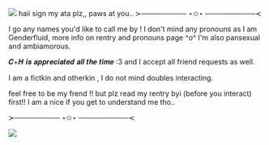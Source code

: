 ![](https://files.catbox.moe/ulfbwb.gif)
 haii sign my ata plz,, paws at you..
 ≻───────── ⋆✩⋆ ──────────≺
 
I go any names you'd like to call me by ! I don't mind any pronouns as I am Genderfluid, more info on rentry and pronouns page ^o^ I'm also pansexual and ambiamorous. 

 𝑪+𝑯 𝒊𝒔 𝒂𝒑𝒑𝒓𝒆𝒄𝒊𝒂𝒕𝒆𝒅 𝒂𝒍𝒍 𝒕𝒉𝒆 𝒕𝒊𝒎𝒆 :3 and I accept all friend requests as well.

 I am a fictkin and otherkin , I do not mind doubles interacting.

 feel free to be my frend !! but plz read my rentry byi (before you interact) first!! I am a nice if you get to understand me tho.. 
 
  ≻───────── ⋆✩⋆ ──────────≺

 ![](https://files.catbox.moe/02nrl6.gif)
